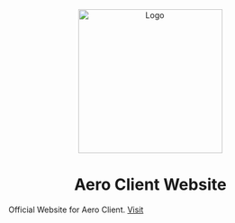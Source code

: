 <div align="center">
  <img src="https://user-images.githubusercontent.com/74999267/157622833-594a50af-8c53-4a3d-a8ae-bcc5bdf995b6.png" alt="Logo" width="256px"/>
  <h1>Aero Client Website</h1>
</div>

Official Website for Aero Client. [Visit](https://aeroclient.tk)
